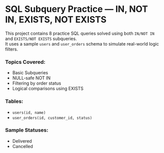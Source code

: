 # SQL Subquery Practice — IN, NOT IN, EXISTS, NOT EXISTS

This project contains 8 practice SQL queries solved using both `IN/NOT IN` and `EXISTS/NOT EXISTS` subqueries.  
It uses a sample `users` and `user_orders` schema to simulate real-world logic filters.

### Topics Covered:
- Basic Subqueries
- NULL-safe NOT IN
- Filtering by order status
- Logical comparisons using EXISTS

### Tables:
- `users(id, name)`
- `user_orders(id, customer_id, status)`

### Sample Statuses:
- Delivered
- Cancelled
